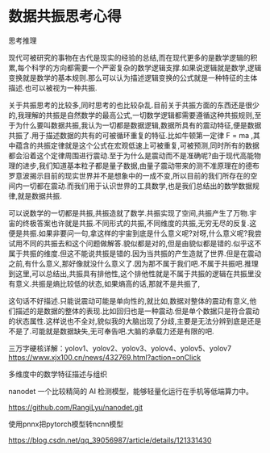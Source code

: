 # 数据共振思考心得

思考推理

现代可被研究的事物在古代是现实的经验的总结,而在现代更多的是数学逻辑的积累,每个科学的方向都需要一个严密复杂的数学逻辑支撑.如果说逻辑就是数学,逻辑变换就是数学的基本规则.那么可以认为描述逻辑变换的公式就是一种特征的主体描述.也可以被视为一种共振.

关于共振思考的比较多,同时思考的也比较杂乱.目前关于共振方面的东西还是很少的,我理解的共振是自然数学的最高公式,一切数学逻辑都需要遵循这种共振规则,至于为什么要叫数据共振,我认为一切都是数据逻辑,数据所具有的震动特征,便是数据共振了.用于描述数据的共有的可被循环重复的特征.比如牛顿第一定律 F = ma ,其中蕴含的共振定律就是这个公式在宏观低速上可被重复,可被预测,同时所有的数据都会沿着这个定律周围进行震动.至于为什么是震动而不是准确呢?由于现代高能物理的进步,我们知道基本粒子都是量子数据,由量子震动带来的测不准原理在的德布罗意波揭示目前的现实世界并不是想象中的一成不变,所以目前的我们所存在的空间内一切都在震动.而我们用于认识世界的工具数学,也是我们总结出的数学数据规律,就是数据共振.

​	可以说数学的一切都是共振,共振造就了数学.共振实现了空间,共振产生了万物.宇宙的终极答案也许就是共振.不同形式的共振,不同维度的共振,无穷无尽的反复.这便是共振.如果非要问一句,拿这样的宇宙到底是什么意义呢?对呀,什么意义呢?我尝试用不同的共振去和这个问题做解答.貌似都是对的,但是由貌似都是错的.似乎这不属于共振的维度.但这不能说共振是错的.因为当共振的产生造就了世界.但是在震动之前,有什么意义,那好像就没什么意义了.因为那不属于我们吧.不属于共振吧.推理到这里,可以总结出,共振具有排他性,这个排他性就是不属于共振的逻辑在共振里没有意义.共振是熵比较低的状态,如果熵高的话,那就不是共振了,

​	这句话不好描述.只能说震动可能是单向性的,就比如,数据对整体的震动有意义,他们描述的是数据的整体的表现.比如回归也是一种震动.但是单个数据只是符合震动的状态属性.这样说也不全对,貌似我的大脑出现了分歧,主要是无法分辨到底是还是不是了.可能就是数据缺失,无可奉告吧.大脑的承载力还是有限的吧.



三万字硬核详解：yolov1、yolov2、yolov3、yolov4、yolov5、yolov7
https://www.xjx100.cn/news/432769.html?action=onClick


多维度中的数学特征描述与组织


nanodet 一个比较精简的 AI 检测模型，能够轻量化运行在手机等低端算力中。

https://github.com/RangiLyu/nanodet.git



使用pnnx把pytorch模型转ncnn模型

https://blog.csdn.net/qq_39056987/article/details/121331430









